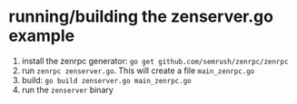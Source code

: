 # running/building the zenserver.go example

1. install the zenrpc generator: `go get github.com/semrush/zenrpc/zenrpc`
2. run `zenrpc zenserver.go`. This will create a file `main_zenrpc.go`
3. build: `go build zenserver.go main_zenrpc.go`
4. run the `zenserver` binary
